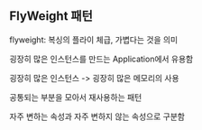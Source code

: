 ## FlyWeight 패턴

flyweight: 복싱의 플라이 체급, 가볍다는 것을 의미

굉장히 많은 인스턴스를 만드는 Application에서 유용함

굉장히 많은 인스턴스 -> 굉장히 많은 메모리의 사용

공통되는 부분을 모아서 재사용하는 패턴

자주 변하는 속성과 자주 변하지 않는 속성으로 구분함